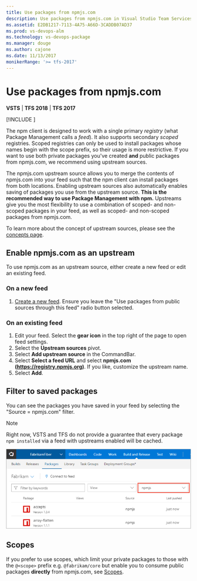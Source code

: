 ```yaml
---
title: Use packages from npmjs.com
description: Use packages from npmjs.com in Visual Studio Team Services and Team Foundation Server via upstream sources or scopes
ms.assetid: E2DB1217-7113-4A75-A66D-3CADDB07AD37
ms.prod: vs-devops-alm
ms.technology: vs-devops-package
ms.manager: douge
ms.author: cajone
ms.date: 11/13/2017
monikerRange: '>= tfs-2017'
---
```


 

# Use packages from npmjs.com

**VSTS** | **TFS 2018** | **TFS 2017**

[!INCLUDE [](../_shared/availability-npm.md)]

The npm client is designed to work with a single primary *registry* (what Package Management calls a *feed*). It also supports secondary *scoped* registries. Scoped registries can only be used to install packages whose names begin with the scope prefix, so their usage is more restrictive. If you want to use both private packages you've created **and** public packages from npmjs.com, we recommend using upstream sources. 

The npmjs.com upstream source allows you to merge the contents of npmjs.com into your feed such that the npm client can install packages from both locations.  Enabling upstream sources also automatically enables saving of packages you use from the upstream source. **This is the recommended way to use Package Management with npm.** Upstreams give you the most flexibility to use a combination of scoped- and non-scoped packages in your feed, as well as scoped- and non-scoped packages from npmjs.com.

To learn more about the concept of upstream sources, please see the [concepts page](../concepts/upstream-sources.md).

## Enable npmjs.com as an upstream
To use npmjs.com as an upstream source, either create a new feed or edit an existing feed.

### On a new feed

1. [Create a new feed](../feeds/create-feed.md). Ensure you leave the "Use packages from public sources through this feed" radio button selected.

### On an existing feed

1. Edit your feed. Select the **gear icon** in the top right of the page to open feed settings.
2. Select the **Upstream sources** pivot.
3. Select **Add upstream source** in the CommandBar.
4. Select **Select a feed URL** and select **npmjs.com (https://registry.npmjs.org)**. If you like, customize the upstream name.
5. Select **Add**.

## Filter to saved packages
You can see the packages you have saved in your feed by selecting the "Source = npmjs.com" filter.

> [!NOTE]
> Right now, VSTS and TFS do not provide a guarantee that every package `npm installed` via a feed with upstreams enabled will be cached. 

![Viewing your cached packages](_img/view-cached-packages.png)

## Scopes
If you prefer to use scopes, which limit your private packages to those with the `@<scope>` prefix e.g. `@fabrikam/core` but enable you to consume public packages **directly** from npmjs.com, see [Scopes](scopes.md).

